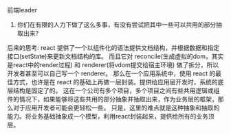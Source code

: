 前端leader

1. 你们在有限的人力下做了这么多事，有没有尝试把其中一些可以共用的部分抽取出来?

后来的思考:
react 提供了一个以组件化的语法提供文档结构，并根据数据和指定接口(setState)来更新文档结构的库。
而且它对 reconcile(生成虚拟的dom，其实是react中的render过程) 和 renderer(将vdom提交给宿主环境) 做了拆分，所以开发者甚至可以自己写一个 renderer。
那么在一个应用系统中，使用 react 的最佳方式，也许是在 react 的基础上再做一层封装。提供给应用层开发时，系统的底层结构是固定了的。
这在一个公司有多个项目，多个项目之间有些共用逻辑或组件的情况下，如果能够将这些共用的部分抽象并抽取出来，作为业务层的框架，那么对于应用开发者可能会更轻松一些。
只是，这里的难点就是这种抽象和抽取的能力。将业务基础抽象成一个模型，利用react封装起来，提供给所有的业务顶层。